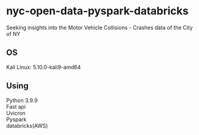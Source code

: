 # nyc-open-data-pyspark-databricks  
Seeking insights into the Motor Vehicle Collisions - Crashes data of the City of NY

## OS  
Kali Linux: 5.10.0-kali9-amd64

## Using    
Python 3.9.9   
Fast api  
Uvicron  
Pyspark  
databricks(AWS)  

